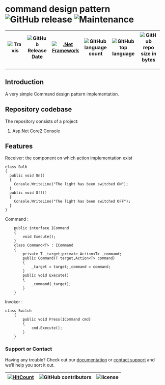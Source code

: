 # command design pattern ![GitHub release](https://img.shields.io/github/release/ajeetx/command_design_pattern.svg?style=for-the-badge) ![Maintenance](https://img.shields.io/maintenance/yes/2019.svg?style=for-the-badge)

![Travis](https://img.shields.io/travis/AJEETX/command_design_pattern.svg) |![GitHub Release Date](https://img.shields.io/github/release-date/ajeetx/command_design_pattern.svg)|[![.Net Framework](https://img.shields.io/badge/DotNet-2.0-blue.svg?style=plastic)](https://www.microsoft.com/en-au/download/details.aspx?id=1639) | ![GitHub language count](https://img.shields.io/github/languages/count/ajeetx/command_design_pattern.svg) | ![GitHub top language](https://img.shields.io/github/languages/top/ajeetx/command_design_pattern.svg) |![GitHub repo size in bytes](https://img.shields.io/github/repo-size/ajeetx/command_design_pattern.svg) 
| ---          | ---        | ---      | ---        |  --- | --- |

---------------------------------------
## Introduction

A very simple Command design pattern implementation.   

## Repository codebase
 
The repository consists of a project:
1) Asp.Net Core2 Console 

## Features
Receiver: the component on which action implementation exist 
```
class Bulb
{
  public void On()
  {
  	Console.WriteLine("The light has been switched ON");
  }
  public void Off()
  {
  	Console.WriteLine("The light has been switched OFF");
  }
}
```

Command : 
```
    public interface ICommand
    {
        void Execute();
    }
    class Command<T> : ICommand
    {
        private T _target;private Action<T> _command;
        public Command(T target,Action<T> command)
        {
            _target = target;_command = command;
        }
        public void Execute()
        {
            _command(_target);
        }
    }
```

Invoker :
```
class Switch
    {
        public void Press(ICommand cmd)
        {
            cmd.Execute();
        }
    }
```

### Support or Contact

Having any trouble? Check out our [documentation](https://github.com/AJEETX/command_design_pattern/blob/master/README.md) or [contact support](mailto:ajeetkumar@email.com) and we’ll help you sort it out.


[![HitCount](http://hits.dwyl.io/ajeetx/command_design_pattern/projects/1.svg)](http://hits.dwyl.io/ajeetx/command_design_pattern/projects/1) | ![GitHub contributors](https://img.shields.io/github/contributors/ajeetx/command_design_pattern.svg?style=plastic)|![license](https://img.shields.io/github/license/ajeetx/command_design_pattern.svg?style=plastic)|
 | --- | --- | ---|
